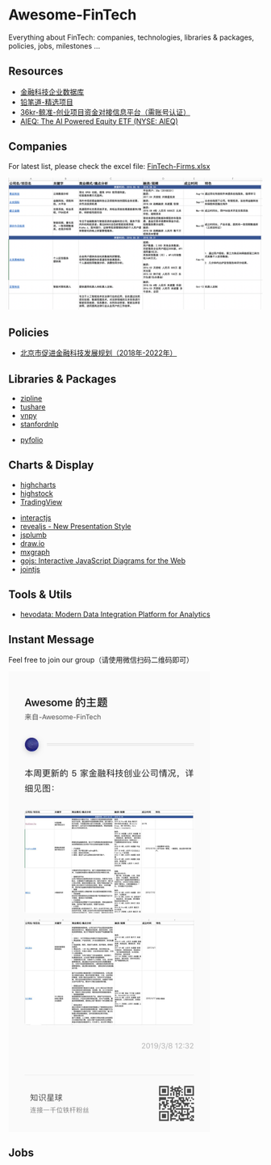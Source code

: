 # Awesome-FinTech
Everything about FinTech: companies, technologies, libraries & packages, policies, jobs, milestones ...




## Resources

- [金融科技企业数据库](http://www.fintechdb.cn/)
- [铅笔道-精选项目](https://www.pencilnews.cn/projectlist)
- [36kr-鲸准-创业项目资金对接信息平台（需账号认证）](https://rong.36kr.com/)
- [AIEQ: The AI Powered Equity ETF (NYSE: AIEQ)](https://www.aieqetf.com/)




## Companies

For latest list, please check the excel file: [FinTech-Firms.xlsx](./FinTech-Firms.xlsx)

![](./ff-1.png)




## Policies

- [北京市促进金融科技发展规划（2018年-2022年）](http://www.01caijing.com/blog/329438.htm)




## Libraries & Packages

- [zipline](https://github.com/quantopian/zipline)
- [tushare](https://github.com/waditu/tushare)
- [vnpy](https://github.com/vnpy/vnpy)
- [stanfordnlp](https://github.com/stanfordnlp/stanfordnlp)
* [pyfolio](https://github.com/quantopian/pyfolio) 



## Charts & Display

* [highcharts](https://www.highcharts.com/)
* [highstock](https://www.highcharts.com/blog/products/highstock/)
* [TradingView](https://www.tradingview.com/HTML5-stock-forex-bitcoin-charting-library/) 
- [interactjs](http://interactjs.io/)
- [revealjs - New Presentation Style](https://revealjs.com)
- [jsplumb](https://jsplumbtoolkit.com/download)
- [draw.io](https://www.draw.io/)
- [mxgraph](https://github.com/jgraph/mxgraph)
- [gojs: Interactive JavaScript Diagrams for the Web](https://gojs.net/beta/index.html)
- [jointjs](https://www.jointjs.com/opensource)


## Tools & Utils

- [hevodata: Modern Data Integration Platform for Analytics](https://hevodata.com/)



## Instant Message

Feel free to join our group（请使用微信扫码二维码即可）

<img src="./ks.png" width = "400" align=center />


## Jobs





















